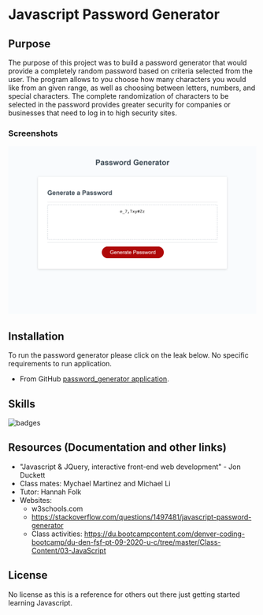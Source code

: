 # Javascript Password Generator

## Purpose

The purpose of this project was to build a password generator that would provide a completely random password based on criteria selected from the user. The program allows to you choose how many characters you would like from an given range, as well as choosing between letters, numbers, and special characters. The complete randomization of characters to be selected in the password provides greater security for companies or businesses that need to log in to high security sites.

### Screenshots

![Image of password generator](assets\images\password_generator_screenshot.png)

## Installation

To run the password generator please click on the leak below. No specific requirements to run application.

- From GitHub [password_generator application](#).

## Skills

![badges](https://img.shields.io/badge/<WORD_ON_LEFT>-<WORD_ON_RIGHT>-informational?style=flat&logo=<LOGO_NAME>&logoColor=white&color=2bbc8a)

## Resources (Documentation and other links)

- "Javascript & JQuery, interactive front-end web development" - Jon Duckett
- Class mates: Mychael Martinez and Michael Li
- Tutor: Hannah Folk
- Websites:
  - w3schools.com
  - https://stackoverflow.com/questions/1497481/javascript-password-generator
  - Class activities: https://du.bootcampcontent.com/denver-coding-bootcamp/du-den-fsf-pt-09-2020-u-c/tree/master/Class-Content/03-JavaScript

## License

No license as this is a reference for others out there just getting started learning Javascript.
